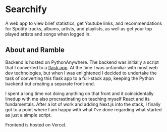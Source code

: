 # Searchify

A web app to view brief statistics, get Youtube links, and recommendations for Spotify tracks, albums, artists, and playlists, as well as get your top played artists and songs when logged in.

## About and Ramble

Backend is hosted on PythonAnywhere. The backend was initially a script that I converted to a [flask app](https://github.com/wesngu28/searchify-flask). At the time I was unfamiliar with most web dev technologies, but when I was enlightened I decided to undertake the task of converting this flask app to a full-stack app, keeping the Python backend but creating a separate front-end.

I spent a long time not doing anything on that front and it coincidentally linedup with me also procrastinating on teaching myself React and its fundamentals. After a lot of work and adding Next.js into the stack, I finally got to a point where I am happy with what I've done regarding what started as just a simple script.

Frontend is hosted on Vercel.